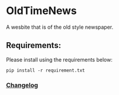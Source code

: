 # OldTimeNews
A wesbite that is of the old style newspaper.

## Requirements:
Please install using the requirements below:

```
pip install -r requirement.txt

```


### [Changelog](https://github.com/BruceYoung19/OldTimeNews/blob/main/CHANGELOG.md)

